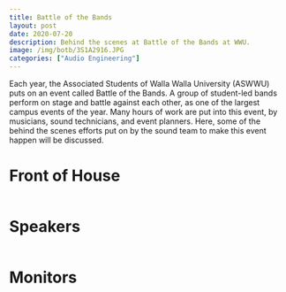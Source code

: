 ```yaml
---
title: Battle of the Bands
layout: post
date: 2020-07-20
description: Behind the scenes at Battle of the Bands at WWU.
image: /img/botb/3S1A2916.JPG
categories: ["Audio Engineering"]
---
```


Each year, the Associated Students of Walla Walla University (ASWWU) puts on an event called Battle of the Bands. A group of student-led bands perform on stage and battle against each other, as one of the largest campus events of the year. Many hours of work are put into this event, by musicians, sound technicians, and event planners. Here, some of the behind the scenes efforts put on by the sound team to make this event happen will be discussed.

# Front of House

<img class="card-img" src="/img/botb/EOR_4450.JPG" alt="">

# Speakers

<img class="card-img" src="/img/botb/EOR_4413.JPG" alt="">

# Monitors

<img class="card-img" src="/img/botb/EOR_4420.JPG" alt="">

